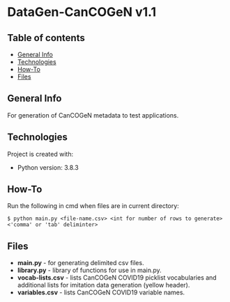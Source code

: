 # DataGen-CanCOGeN v1.1

## Table of contents
* [General Info](#General-Info)
* [Technologies](#Technologies)
* [How-To](#How-To)
* [Files](#Files)

## General Info
For generation of CanCOGeN metadata to test applications.

## Technologies
Project is created with:
* Python version: 3.8.3

## How-To
Run the following in cmd when files are in current directory:

`$ python main.py <file-name.csv> <int for number of rows to generate> <'comma' or 'tab' deliminter>`

## Files
* **main.py** - for generating delimited csv files.
* **library.py** - library of functions for use in main.py.
* **vocab-lists.csv** - lists CanCOGeN COVID19 picklist vocabularies and additional lists for imitation data generation (yellow header).
* **variables.csv** - lists CanCOGeN COVID19 variable names.
